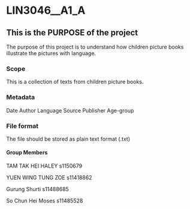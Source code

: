 # LIN3046__A1_A

## This is the PURPOSE of the project
The purpose of this project is to understand how children picture books illustrate the pictures with language.

### Scope 
This is a collection of texts from children picture books.

### Metadata
Date
Author
Language
Source
Publisher
Age-group

### File format

The file should be stored as plain text format (.txt)

#### Group Members

TAM TAK HEI HALEY s1150679

YUEN WING TUNG ZOE s11418862

Gurung Shurti s11488685

So Chun Hei Moses s11485528
